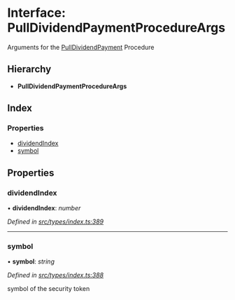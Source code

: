 # Interface: PullDividendPaymentProcedureArgs

Arguments for the [PullDividendPayment](../enums/_types_index_.proceduretype.md#pulldividendpayment) Procedure

## Hierarchy

- **PullDividendPaymentProcedureArgs**

## Index

### Properties

- [dividendIndex](_types_index_.pulldividendpaymentprocedureargs.md#dividendindex)
- [symbol](_types_index_.pulldividendpaymentprocedureargs.md#symbol)

## Properties

### dividendIndex

• **dividendIndex**: _number_

_Defined in [src/types/index.ts:389](https://github.com/PolymathNetwork/polymath-sdk/blob/a1cd5e3/src/types/index.ts#L389)_

---

### symbol

• **symbol**: _string_

_Defined in [src/types/index.ts:388](https://github.com/PolymathNetwork/polymath-sdk/blob/a1cd5e3/src/types/index.ts#L388)_

symbol of the security token
